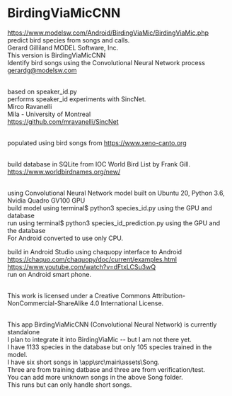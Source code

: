 # BirdingViaMicCNN
https://www.modelsw.com/Android/BirdingViaMic/BirdingViaMic.php
predict bird species from songs and calls.<br>
Gerard Gilliland MODEL Software, Inc.<br>
This version is BirdingViaMicCNN<br>
Identify bird songs using the Convolutional Neural Network process<br>
gerardg@modelsw.com<br><br>

based on speaker_id.py<br>
performs speaker_id experiments with SincNet.<br>
Mirco Ravanelli<br>
Mila - University of Montreal<br>
https://github.com/mravanelli/SincNet<br><br>

populated using bird songs from https://www.xeno-canto.org<br><br>

build database in SQLite from IOC World Bird List by Frank Gill.<br>
https://www.worldbirdnames.org/new/<br><br>

using Convolutional Neural Network model built on Ubuntu 20, Python 3.6, Nvidia Quadro GV100 GPU<br>
build model using terminal$ python3 species_id.py using the GPU and database<br>
run using terminal$ python3 species_id_prediction.py using the GPU and the database<br>
For Android converted to use only CPU.<br>

build in Android Studio using chaquopy interface to Android<br>
https://chaquo.com/chaquopy/doc/current/examples.html<br>
https://www.youtube.com/watch?v=dFtxLCSu3wQ<br>
run on Android smart phone.<br><br>

This work is licensed under a Creative Commons Attribution-NonCommercial-ShareAlike 4.0 International License.<br><br>

This app BirdingViaMicCNN (Convolutional Neural Network) is currently standalone<br>
I plan to integrate it into BirdingViaMic -- but I am not there yet.<br>
I have 1133 species in the database but only 105 species trained in the model.<br>
I have six short songs in \app\src\main\assets\Song\. <br>
Three are from training datbase and three are from verification/test.<br>
You can add more unknown songs in the above Song folder.<br>
This runs but can only handle short songs.<br>
